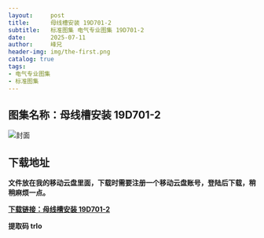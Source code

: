 ```yaml
---
layout:     post
title:      母线槽安装 19D701-2
subtitle:   标准图集 电气专业图集 19D701-2
date:       2025-07-11
author:     峰兄
header-img: img/the-first.png
catalog: true
tags:
- 电气专业图集
- 标准图集
---
```

## 图集名称：母线槽安装 19D701-2
![封面](https://pic1.imgdb.cn/item/6870acdf58cb8da5c89b82b0.jpg)


## 下载地址 ##
**文件放在我的移动云盘里面，下载时需要注册一个移动云盘账号，登陆后下载，稍稍麻烦一点。**  
  
[**下载链接：母线槽安装 19D701-2**](https://caiyun.139.com/w/i/2oxwDP4c4C5i7)


**提取码 trlo**

